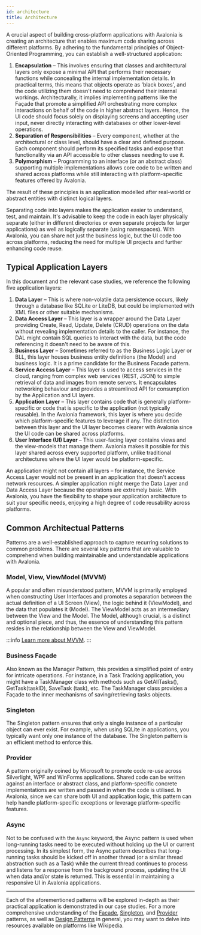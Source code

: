 ```yaml
---
id: architecture
title: Architecture
---
```


A crucial aspect of building cross-platform applications with Avalonia is creating an architecture that enables maximum code sharing across different platforms. By adhering to the fundamental principles of Object-Oriented Programming, you can establish a well-structured application:

1. **Encapsulation** – This involves ensuring that classes and architectural layers only expose a minimal API that performs their necessary functions while concealing the internal implementation details. In practical terms, this means that objects operate as 'black boxes', and the code utilizing them doesn't need to comprehend their internal workings. Architecturally, it implies implementing patterns like the Façade that promote a simplified API orchestrating more complex interactions on behalf of the code in higher abstract layers. Hence, the UI code should focus solely on displaying screens and accepting user input, never directly interacting with databases or other lower-level operations.
2. **Separation of Responsibilities** – Every component, whether at the architectural or class level, should have a clear and defined purpose. Each component should perform its specified tasks and expose that functionality via an API accessible to other classes needing to use it.
3. **Polymorphism** – Programming to an interface (or an abstract class) supporting multiple implementations allows core code to be written and shared across platforms while still interacting with platform-specific features offered by Avalonia.

The result of these principles is an application modelled after real-world or abstract entities with distinct logical layers. 

Separating code into layers makes the application easier to understand, test, and maintain. It's advisable to keep the code in each layer physically separate (either in different directories or even separate projects for larger applications) as well as logically separate (using namespaces). With Avalonia, you can share not just the business logic, but the UI code too across platforms, reducing the need for multiple UI projects and further enhancing code reuse.

## Typical Application Layers

In this document and the relevant case studies, we reference the following five application layers:

1. **Data Layer** – This is where non-volatile data persistence occurs, likely through a database like SQLite or LiteDB, but could be implemented with XML files or other suitable mechanisms.
2. **Data Access Layer** – This layer is a wrapper around the Data Layer providing Create, Read, Update, Delete (CRUD) operations on the data without revealing implementation details to the caller. For instance, the DAL might contain SQL queries to interact with the data, but the code referencing it doesn't need to be aware of this.
3. **Business Layer** – Sometimes referred to as the Business Logic Layer or BLL, this layer houses business entity definitions (the Model) and business logic. It is a prime candidate for the Business Facade pattern.
4. **Service Access Layer** – This layer is used to access services in the cloud, ranging from complex web services (REST, JSON) to simple retrieval of data and images from remote servers. It encapsulates networking behaviour and provides a streamlined API for consumption by the Application and UI layers.
5. **Application Layer** – This layer contains code that is generally platform-specific or code that is specific to the application (not typically reusable). In the Avalonia framework, this layer is where you decide which platform-specific features to leverage if any. The distinction between this layer and the UI layer becomes clearer with Avalonia since the UI code can be shared across platforms.
6. **User Interface (UI) Layer** – This user-facing layer contains views and the view-models that manage them. Avalonia makes it possible for this layer shared across every supported platform, unlike traditional architectures where the UI layer would be platform-specific.

An application might not contain all layers – for instance, the Service Access Layer would not be present in an application that doesn't access network resources. A simpler application might merge the Data Layer and Data Access Layer because the operations are extremely basic. With Avalonia, you have the flexibility to shape your application architecture to suit your specific needs, enjoying a high degree of code reusability across platforms.

## Common Architectual Patterns

Patterns are a well-established approach to capture recurring solutions to common problems. There are several key patterns that are valuable to comprehend when building maintainable and understandable applications with Avalonia.

### Model, View, ViewModel (MVVM) 
A popular and often misunderstood pattern, MVVM is primarily employed when constructing User Interfaces and promotes a separation between the actual definition of a UI Screen (View), the logic behind it (ViewModel), and the data that populates it (Model). The ViewModel acts as an intermediary between the View and the Model. The Model, although crucial, is a distinct and optional piece, and thus, the essence of understanding this pattern resides in the relationship between the View and ViewModel.

:::info
[Learn more about MVVM](../../concepts/the-mvvm-pattern/).
:::

### Business Façade
Also known as the Manager Pattern, this provides a simplified point of entry for intricate operations. For instance, in a Task Tracking application, you might have a TaskManager class with methods such as GetAllTasks(), GetTask(taskID), SaveTask (task), etc. The TaskManager class provides a Façade to the inner mechanisms of saving/retrieving tasks objects.

### Singleton 
The Singleton pattern ensures that only a single instance of a particular object can ever exist. For example, when using SQLite in applications, you typically want only one instance of the database. The Singleton pattern is an efficient method to enforce this.

### Provider
A pattern originally coined by Microsoft to promote code re-use across Silverlight, WPF and WinForms applications. Shared code can be written against an interface or abstract class, and platform-specific concrete implementations are written and passed in when the code is utilised. In Avalonia, since we can share both UI and application logic, this pattern can help handle platform-specific exceptions or leverage platform-specific features.

### Async
Not to be confused with the `Async` keyword, the Async pattern is used when long-running tasks need to be executed without holding up the UI or current processing. In its simplest form, the Async pattern describes that long-running tasks should be kicked off in another thread (or a similar thread abstraction such as a Task) while the current thread continues to process and listens for a response from the background process, updating the UI when data and/or state is returned. This is essential in maintaining a responsive UI in Avalonia applications.

---
Each of the aforementioned patterns will be explored in-depth as their practical application is demonstrated in our case studies. For a more comprehensive understanding of the [Facade](https://en.wikipedia.org/wiki/Facade_pattern), [Singleton](https://en.wikipedia.org/wiki/Singleton_pattern), and [Provider](https://en.wikipedia.org/wiki/Provider_model) patterns, as well as [Design Patterns](https://en.wikipedia.org/wiki/Design_Patterns) in general, you may want to delve into resources available on platforms like Wikipedia.
















